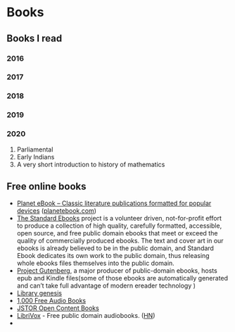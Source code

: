 # Books

## Books I read

### 2016

### 2017

### 2018

### 2019

### 2020

1. Parliamental
2. Early Indians
3. A very short introduction to history of mathematics

## Free online books

* [Planet eBook – Classic literature publications formatted for popular devices](https://www.planetebook.com/) \([planetebook.com](https://news.ycombinator.com/from?site=planetebook.com)\)
* [The Standard Ebooks](https://standardebooks.org/) project is a volunteer driven, not-for-profit effort to produce a collection of high quality, carefully formatted, accessible, open source, and free public domain ebooks that meet or exceed the quality of commercially produced ebooks. The text and cover art in our ebooks is already believed to be in the public domain, and Standard Ebook dedicates its own work to the public domain, thus releasing whole ebooks files themselves into the public domain.
* [Project Gutenberg](https://gutenberg.org/), a major producer of public-domain ebooks, hosts epub and Kindle files\(some of those ebooks are automatically generated and can’t take full advantage of modern ereader technology \)
* [Library genesis](http://libgen.rs/)
* [1,000 Free Audio Books](http://www.openculture.com/freeaudiobooks)
* [JSTOR Open Content Books](https://www.jstor.org/open/) 
* [LibriVox](https://librivox.org/) - Free public domain audiobooks. \([HN](https://news.ycombinator.com/item?id=23558686)\)
* 

